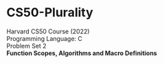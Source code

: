 # CS50-Plurality
Harvard CS50 Course (2022) <br/>
Programming Language: C <br/>
Problem Set 2  <br/>
<b>Function Scopes, Algorithms and Macro Definitions</b>
